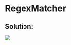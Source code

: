 # RegexMatcher
## Solution:
<img src="https://media.discordapp.net/attachments/821108377391202304/826071347598852106/telechargement.png?width=1145&height=568" />
